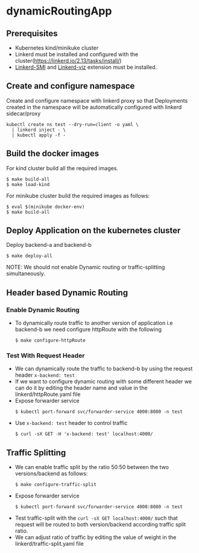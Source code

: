 # dynamicRoutingApp

## Prerequisites
- Kubernetes kind/minikuke cluster
- Linkerd must be installed and configured with the cluster(https://linkerd.io/2.13/tasks/install/)
- [Linkerd-SMI](https://linkerd.io/2.13/tasks/linkerd-smi/#cli) and [Linkerd-viz](https://linkerd.io/2.13/tasks/troubleshooting/#l5d-viz-ns-exists) extension must be installed.

## Create and configure namespace
Create and configure namespace with linkerd proxy so that Deployments created in the namespace will be automatically configured with linkerd sidecar/proxy
  ```
  kubectl create ns test --dry-run=client -o yaml \
    | linkerd inject - \
    | kubectl apply -f -
  ```


## Build the docker images
For kind cluster build all the required images.
  ```
  $ make build-all
  $ make load-kind
  ```
For minikube cluster build the required images as follows:
  ```
  $ eval $(minikube docker-env)
  $ make build-all
  ```
## Deploy Application on the kubernetes cluster
Deploy backend-a and backend-b 
  ```
  $ make deploy-all
  ```

NOTE: We should not enable Dynamic routing or traffic-splitting simultaneously.
## Header based Dynamic Routing
### Enable Dynamic Routing
  - To dynamically route traffic to another version of application i.e backend-b we need configure httpRoute with the following
    ```
    $ make configure-httpRoute
    ```
### Test With Request Header
  - We can dynamically route the traffic to backend-b by using the request header `x-backend: test` 
  - If we want to configure dynamic routing with some different header we can do it by editing the header name and value in the linkerd/httpRoute.yaml file
  - Expose forwarder service
    ```
    $ kubectl port-forward svc/forwarder-service 4000:8080 -n test
    ```
  - Use `x-backend: test` header to control traffic
    ```
    $ curl -sX GET -H 'x-backend: test' localhost:4000/
    ```

## Traffic Splitting
- We can enable traffic split by the ratio 50:50 between the two versions/backend as follows:
  ```
  $ make configure-traffic-split
  ```
- Expose forwarder service
  ```
  $ kubectl port-forward svc/forwarder-service 4000:8080 -n test
  ```
- Test traffic-split with the `curl -sX GET localhost:4000/` such that request will be routed to both version/backend according traffic split ratio.
- We can adjust ratio of traffic by editing the value of weight in the linkerd/traffic-split.yaml file
